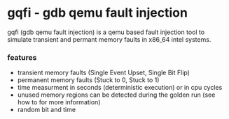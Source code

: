 # gqfi - gdb qemu fault injection
gqfi (gdb qemu fault injection) is a qemu based fault injection tool to simulate transient and permant memory faults in x86_64 intel systems.

### features
- transient memory faults (Single Event Upset, Single Bit Flip)
- permanent memory faults (Stuck to 0, Stuck to 1)
- time measurment in seconds (deterministic execution) or in cpu cycles
- unused memory regions can be detected during the golden run (see how to for more information)
- random bit and time 
